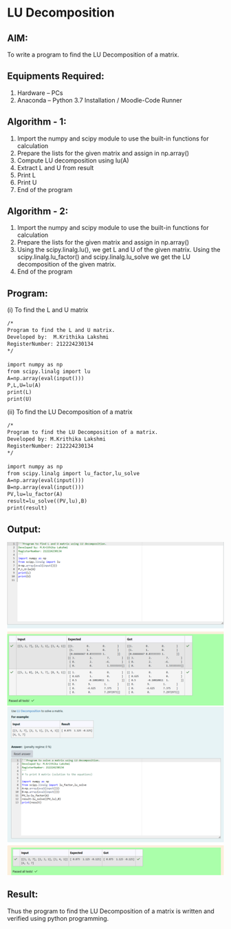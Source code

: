 # LU Decomposition 

## AIM:
To write a program to find the LU Decomposition of a matrix.

## Equipments Required:
1. Hardware – PCs
2. Anaconda – Python 3.7 Installation / Moodle-Code Runner

## Algorithm - 1:
1. Import the numpy and scipy module to use the built-in functions for calculation
2. Prepare the lists for the given matrix and assign in np.array()
3. Compute LU decomposition using lu(A)
4. Extract L and U from result
5. Print L
6. Print U
7. End of the program
   
## Algorithm - 2:
1. Import the numpy and scipy module to use the built-in functions for calculation
2. Prepare the lists for the given matrix and assign in np.array()
3. Using the scipy.linalg.lu(), we get L and U of the given matrix. Using the scipy.linalg.lu_factor() and scipy.linalg.lu_solve we get the LU decomposition of the given matrix.
4. End of the program

## Program:
(i) To find the L and U matrix
```
/*
Program to find the L and U matrix.
Developed by:  M.Krithika Lakshmi
RegisterNumber: 212224230134
*/

import numpy as np
from scipy.linalg import lu
A=np.array(eval(input()))
P,L,U=lu(A)
print(L)
print(U)
```

(ii) To find the LU Decomposition of a matrix
```
/*
Program to find the LU Decomposition of a matrix.
Developed by: M.Krithika Lakshmi
RegisterNumber: 212224230134
*/

import numpy as np
from scipy.linalg import lu_factor,lu_solve
A=np.array(eval(input()))
B=np.array(eval(input()))
PV,lu=lu_factor(A)
result=lu_solve((PV,lu),B)
print(result)
```

## Output:
![alt text](<Screenshot 2025-04-21 122955.png>)
![alt text](<Screenshot 2025-04-21 123020.png>)

## Result:
Thus the program to find the LU Decomposition of a matrix is written and verified using python programming.

